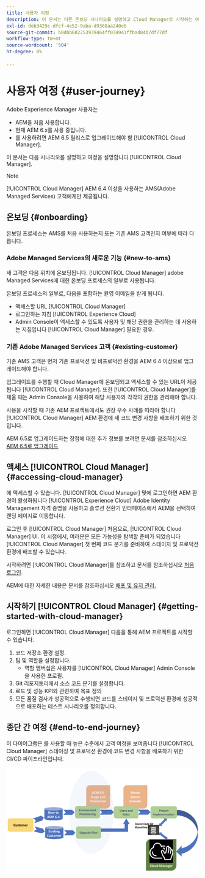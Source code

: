 ```yaml
---
title: 사용자 여정
description: 이 문서는 다른 온보딩 시나리오를 설명하고 Cloud Manager로 시작하는 여정에 대해 설명합니다.
exl-id: deb3429c-dfcf-4e52-9aba-d9368aa240e6
source-git-commit: b0dbb602253939464ff034941ffbad84b7df77df
workflow-type: tm+mt
source-wordcount: '504'
ht-degree: 0%

---
```



# 사용자 여정 {#user-journey}

Adobe Experience Manager 사용자는

* AEM을 처음 사용합니다.
* 현재 AEM 6.x를 사용 중입니다.
* 를 사용하려면 AEM 6.5 릴리스로 업그레이드해야 함 [!UICONTROL Cloud Manager].

이 문서는 다음 시나리오를 설명하고 여정을 설명합니다 [!UICONTROL Cloud Manager].

>[!NOTE]
>
>[!UICONTROL Cloud Manager] AEM 6.4 이상을 사용하는 AMS(Adobe Managed Services) 고객에게만 제공됩니다.

## 온보딩 {#onboarding}

온보딩 프로세스는 AMS를 처음 사용하는지 또는 기존 AMS 고객인지 여부에 따라 다릅니다.

### Adobe Managed Services의 새로운 기능 {#new-to-ams}

새 고객은 다음 위치에 온보딩됩니다. [!UICONTROL Cloud Manager] adobe Managed Services에 대한 온보딩 프로세스의 일부로 사용됩니다.

온보딩 프로세스의 일부로, 다음을 포함하는 환영 이메일을 받게 됩니다.

* 액세스할 URL [!UICONTROL Cloud Manager]
* 로그인하는 지침 [!UICONTROL Experience Cloud]
* Admin Console이 액세스할 수 있도록 사용자 및 해당 권한을 관리하는 데 사용하는 지침입니다 [!UICONTROL Cloud Manager] 필요한 경우.

### 기존 Adobe Managed Services 고객 {#existing-customer}

기존 AMS 고객은 먼저 기존 프로덕션 및 비프로덕션 환경을 AEM 6.4 이상으로 업그레이드해야 합니다.

업그레이드를 수행할 때 Cloud Manager에 온보딩되고 액세스할 수 있는 URL이 제공됩니다 [!UICONTROL Cloud Manager]. 또한 [!UICONTROL Cloud Manager]를 채울 때는 Admin Console을 사용하여 해당 사용자와 각각의 권한을 관리해야 합니다.

사용을 시작할 때 기존 AEM 프로젝트에서도 권장 우수 사례를 따라야 합니다 [!UICONTROL Cloud Manager] AEM 환경에 새 코드 변경 사항을 배포하기 위한 것입니다.

AEM 6.5로 업그레이드하는 장점에 대한 추가 정보를 보려면 문서를 참조하십시오 [AEM 6.5로 업그레이드](https://experienceleague.adobe.com/docs/experience-manager-65/deploying/upgrading/upgrade.html)

## 액세스 [!UICONTROL Cloud Manager] {#accessing-cloud-manager}

에 액세스할 수 있습니다. [!UICONTROL Cloud Manager] 및에 로그인하면 AEM 환경이 활성화됩니다 [!UICONTROL Experience Cloud] Adobe Identity Management 자격 증명을 사용하고 솔루션 전환기 인터페이스에서 AEM을 선택하여 랜딩 페이지로 이동합니다.

로그인 후 [!UICONTROL Cloud Manager] 처음으로, [!UICONTROL Cloud Manager] UI. 이 시점에서, 여러분은 모든 가능성을 탐색할 준비가 되었습니다 [!UICONTROL Cloud Manager] 첫 번째 코드 분기를 준비하여 스테이지 및 프로덕션 환경에 배포할 수 있습니다.

시작하려면 [!UICONTROL Cloud Manager]를 참조하고 문서를 참조하십시오 [처음 로그인](/help/getting-started/first-time-login.md).

AEM에 대한 자세한 내용은 문서를 참조하십시오 [배포 및 유지 관리.](https://experienceleague.adobe.com/docs/experience-manager-65/deploying/deploying/deploy.html)

## 시작하기 [!UICONTROL Cloud Manager] {#getting-started-with-cloud-manager}

로그인하면 [!UICONTROL Cloud Manager] 다음을 통해 AEM 프로젝트를 시작할 수 있습니다.

1. 코드 저장소 환경 설정.
1. 팀 및 역할을 설정합니다.
   * 역할 멤버십은 사용자를 [!UICONTROL Cloud Manager] Admin Console을 사용한 프로필.
1. Git 리포지토리에서 소스 코드 분기를 설정합니다.
1. 로드 및 성능 KPI와 관련하여 목표 정의
1. 모든 품질 검사가 성공적으로 수행되면 코드를 스테이지 및 프로덕션 환경에 성공적으로 배포하는 테스트 시나리오를 정의합니다.

## 종단 간 여정 {#end-to-end-journey}

이 다이어그램은 를 사용할 때 높은 수준에서 고객 여정을 보여줍니다 [!UICONTROL Cloud Manager] 스테이징 및 프로덕션 환경에 코드 변경 사항을 배포하기 위한 CI/CD 파이프라인입니다.

![종단 간 여정](/help/assets/screen_shot_2018-05-15at124004pm.png)
